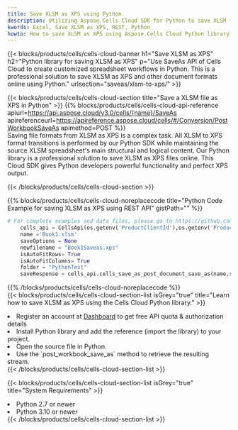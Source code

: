 ```yaml
---
title: Save XLSM as XPS using Python 
description: Utilizing Aspose.Cells Cloud SDK for Python to save XLSM format file as XPS format file. 
kwords: Excel, Save XLSM as XPS, REST, Python
howto: How to save XLSM as XPS using Aspose.Cells Cloud Python library.
---
```



{{< blocks/products/cells/cells-cloud-banner h1="Save XLSM as XPS" h2="Python library for saving XLSM as XPS" p="Use SaveAs API of Cells Cloud to create customized spreadsheet workflows in Python. This is a professional solution to save XLSM as XPS and other document formats online using Python." urlsection="saveas/xlsm-to-xps/" >}}

{{< blocks/products/cells/cells-cloud-section  title="Save a XLSM file as XPS in Python" >}}
{{% blocks/products/cells/cells-cloud-api-reference  apiurl=https://api.aspose.cloud/v3.0/cells/{name}/SaveAs  apireferenceurl=https://apireference.aspose.cloud/cells/#/Conversion/PostWorkbookSaveAs  apimethod=POST %}}
<br/>
Saving file formats from XLSM as XPS is a complex task. All XLSM to XPS format transitions is performed by our Python SDK while maintaining the source XLSM spreadsheet's main structural and logical content. Our Python library is a professional solution to save XLSM as XPS files online. This Cloud SDK gives Python developers powerful functionality and perfect XPS output.

{{< /blocks/products/cells/cells-cloud-section >}}

{{% blocks/products/cells/cells-cloud-noreplacecode title="Python Code Example for saving XLSM as XPS using REST API" gistPath="" %}}
  
```python
# For complete examples and data files, please go to https://github.com/aspose-cells-cloud/aspose-cells-cloud-python/
    cells_api = CellsApi(os.getenv('ProductClientId'),os.getenv('ProductClientSecret'))
    name ='Book1.xlsm'    
    saveOptions = None
    newfilename = "Book1Saveas.xps"
    isAutoFitRows= True
    isAutoFitColumns= True
    folder = "PythonTest"
    saveResponse = cells_api.cells_save_as_post_document_save_as(name,save_options=saveOptions, newfilename=(folder +'/' + newfilename),folder=folder)
```
  
{{% /blocks/products/cells/cells-cloud-noreplacecode  %}}
<br/>
{{< blocks/products/cells/cells-cloud-section-list isGrey="true"  title="Learn how to save XLSM as XPS using the Cells Cloud Python library." >}}
<li>Register an account at <a href="https://dashboard.aspose.cloud/">Dashboard</a> to get free API quota & authorization details</li>
<li>Install Python library and add the reference (import the library) to your project.</li>
<li>Open the source file in Python.</li>
<li>Use the `post_workbook_save_as` method to retrieve the resulting stream.</li>
{{< /blocks/products/cells/cells-cloud-section-list >}}

{{< blocks/products/cells/cells-cloud-section-list isGrey="true"  title="System Requirements" >}}
<li>Python 2.7 or newer</li>
<li>Python 3.10 or newer</li>
{{< /blocks/products/cells/cells-cloud-section-list >}}
